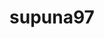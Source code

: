 ---
title: supuna97
github: https://github.com/supuna97
mode: dark
transition: 1s
score: 92.2
archetype:
- Little Bit of Everything
- Animation
- Dynamic
- Badges | Tags | Icons
---